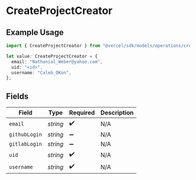 # CreateProjectCreator

## Example Usage

```typescript
import { CreateProjectCreator } from "@vercel/sdk/models/operations/createproject.js";

let value: CreateProjectCreator = {
  email: "Nathanial_Weber@yahoo.com",
  uid: "<id>",
  username: "Caleb_OKon",
};
```

## Fields

| Field              | Type               | Required           | Description        |
| ------------------ | ------------------ | ------------------ | ------------------ |
| `email`            | *string*           | :heavy_check_mark: | N/A                |
| `githubLogin`      | *string*           | :heavy_minus_sign: | N/A                |
| `gitlabLogin`      | *string*           | :heavy_minus_sign: | N/A                |
| `uid`              | *string*           | :heavy_check_mark: | N/A                |
| `username`         | *string*           | :heavy_check_mark: | N/A                |